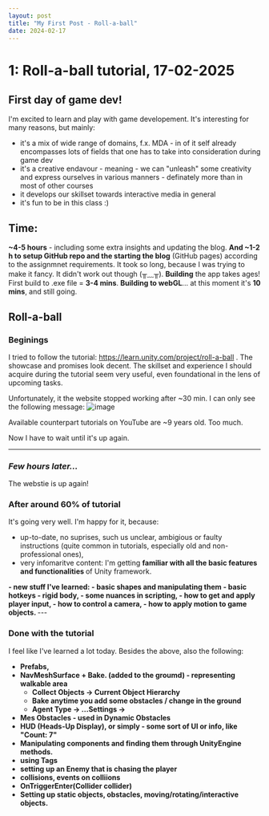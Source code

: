 ```yaml
---
layout: post
title: "My First Post - Roll-a-ball"
date: 2024-02-17
---
```


<link rel="stylesheet" type="text/css" href="assets/css/style.css">
<link rel="stylesheet" href="{{ '/assets/css/style.css' | relative_url }}">

# 1: Roll-a-ball tutorial, 17-02-2025
## First day of game dev!
I'm excited to learn and play with game developement.
It's interesting for many reasons, but mainly:
- it's a mix of wide range of domains, f.x. MDA - in of it self already encompasses lots of fields that one has to take into consideration during game dev
- it's a creative endavour - meaning - we can "unleash" some creativity and express ourselves in various manners - definately more than in most of other courses
- it develops our skillset towards interactive media in general
- it's fun to be in this class :)

## Time:
**~4-5 hours** - including some extra insights and updating the blog.
**And ~1-2 h to setup GitHub repo and the starting the blog** (GitHub pages) according to the assignmnet requirements. It took so long, because I was trying to make it fancy. It didn't work out though  (╥﹏╥).
**Building** the app takes ages! First build to .exe file = **3-4 mins**.
**Building to **webGL****... at this moment it's **10 mins**, and still going.

## Roll-a-ball

### Beginings
I tried to follow the tutorial:
https://learn.unity.com/project/roll-a-ball
. The showcase and promises look decent. The skillset and experience I should acquire during the tutorial seem very useful, even foundational in the lens of upcoming tasks.

Unfortunately, it the website stopped working after ~30 min. I can only see the following message:
![image](https://github.com/user-attachments/assets/857aaee1-151e-4a55-afcd-ed1c25672762)

Available counterpart tutorials on YouTube are ~9 years old. Too much.

Now I have to wait until it's up again.

---
### <b><i>Few hours later...</i></b>

The webstie is up again!

### After around 60% of tutorial

It's going very well. I'm happy for it, because:
- up-to-date, no suprises, such us unclear, ambigious or faulty instructions (quite common in tutorials, especially old and non-professional ones),
- very infomaritve content: I'm getting <b>familiar with all the basic features and functionalities </b> of Unity framework.
<b>
- new stuff I've learned:
    - basic shapes and manipulating them
    - basic hotkeys
    - rigid body,
    - some nuances in scripting,
    - how to get and apply player input,
    - how to control a camera,
    - how to apply motion to game objects.
</b>
---

### Done with the tutorial


I feel like I've learned a lot today. Besides the above, also the following:
<b>
- Prefabs,
- NavMeshSurface + Bake. (added to the groumd) - representing walkable area
    - Collect Objects -> Current Object Hierarchy
    - Bake anytime you add some obstacles / change in the ground
    - Agent Type -> ...Settings ->
- Mes Obstacles - used in Dynamic Obstacles
-  HUD (Heads-Up Display), or simply - some sort of UI or info, like "Count: 7"
- Manipulating components and finding them through UnityEngine methods.
- using Tags
- setting up an Enemy that is chasing the player
- collisions, events on colliions
- OnTriggerEnter(Collider collider)
- Setting up static objects, obstacles, moving/rotating/interactive objects.

</b>